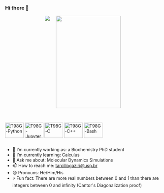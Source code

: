 ### Hi there 👋

<div style="display: flex; justify-content: center;">
  <div style="margin-right: 10px;">
    <picture>
      <img src="https://github-readme-stats.vercel.app/api?username=T98G&show_icons=true" />
    </picture>
  </div>
  <div style="margin-left: 10px;">
    <picture>
      <source
        srcset="https://github-readme-stats.vercel.app/api/top-langs/?username=T98G"
        media="(prefers-color-scheme: dark)" />
      <img height="300" width="210" src="https://github-readme-stats.vercel.app/api/top-langs/?username=T98G" />
    </picture>
  </div>
</div>

##

<div style="display: inline_block"><br>
  <img align="center" alt="T98G-Python" height="50" width="60" src="https://cdn.jsdelivr.net/gh/devicons/devicon@latest/icons/python/python-original.svg" />         
  <img align="center" alt="T98G-Jupyter" height="50" width="60" src="https://cdn.jsdelivr.net/gh/devicons/devicon@latest/icons/jupyter/jupyter-original.svg" />
  <img align="center" alt="T98G-C" height="50" width="60" src="https://cdn.jsdelivr.net/gh/devicons/devicon@latest/icons/c/c-plain.svg" />
  <img align="center" alt="T98G-C++" height="50" width="60" src="https://cdn.jsdelivr.net/gh/devicons/devicon@latest/icons/cplusplus/cplusplus-plain.svg" />
  <img align="center" alt="T98G-Bash" height="50" width="60" src="https://cdn.jsdelivr.net/gh/devicons/devicon@latest/icons/bash/bash-original.svg" />     
</div>

##

- 🔭 I’m currently working as: a Biochemistry PhD student
- 🌱 I’m currently learning: Calculus
- 💬 Ask me about: Molecular Dynamics Simulations
- 📫 How to reach me: tarcillogaziri@usp.br
- 😄 Pronouns: He/Him/His
- ⚡ Fun fact: There are more real numbers between 0 and 1 than there are integers between 0 and infinity (Cantor's Diagonalization proof)
